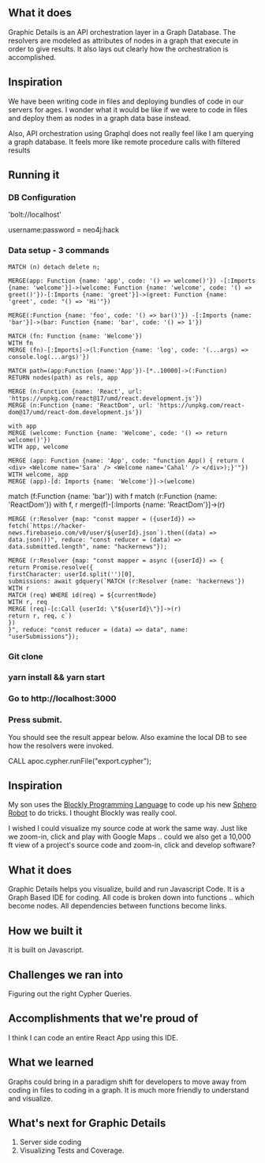 ## What it does

Graphic Details is an API orchestration layer in a Graph Database. The resolvers are modeled as attributes of nodes in a graph that execute in order to give results. It also lays out clearly how the orchestration is accomplished.

## Inspiration

We have been writing code in files and deploying bundles of code in our servers for ages. I wonder what it would be like if we were to code in files and deploy them as nodes in a graph data base instead.

Also, API orchestration using Graphql does not really feel like I am querying a graph database. It feels more like remote procedure calls with filtered results

## Running it

### DB Configuration

'bolt://localhost'

username:password = neo4j:hack

### Data setup - 3 commands

    MATCH (n) detach delete n;

    MERGE(app: Function {name: 'app', code: '() => welcome()'}) -[:Imports {name: 'welcome'}]->(welcome: Function {name: 'welcome', code: '() => greet()'})-[:Imports {name: 'greet'}]->(greet: Function {name: 'greet', code: "() => 'Hi'"})

    MERGE(:Function {name: 'foo', code: '() => bar()'}) -[:Imports {name: 'bar'}]->(bar: Function {name: 'bar', code: '() => 1'})

    MATCH (fn: Function {name: 'Welcome'})
    WITH fn
    MERGE (fn)-[:Imports]->(l:Function {name: 'log', code: '(...args) => console.log(...args)'})

    MATCH path=(app:Function {name:'App'})-[*..10000]->(:Function)
    RETURN nodes(path) as rels, app

    MERGE (n:Function {name: 'React', url: 'https://unpkg.com/react@17/umd/react.development.js'}) 
    MERGE (n:Function {name: 'ReactDom', url: 'https://unpkg.com/react-dom@17/umd/react-dom.development.js'}) 

    with app
    MERGE (welcome: Function {name: 'Welcome', code: '() => return welcome()'})
    WITH app, welcome

    MERGE (app: Function {name: 'App', code: "function App() { return ( <div> <Welcome name='Sara' /> <Welcome name='Cahal' /> </div>);}'"})
    WITH welcome, app
    MERGE (app)-[d: Imports {name: 'Welcome'}]->(welcome)


<!-- Create a relationship -->

match (f:Function {name: 'bar'}) 
with f
match (r:Function {name: 'ReactDom'}) 
with f, r
merge(f)-[:Imports {name: 'ReactDom'}]->(r)


    MERGE (r:Resolver {map: "const mapper = ({userId}) => fetch(`https://hacker-news.firebaseio.com/v0/user/${userId}.json`).then((data) => data.json())", reduce: "const reducer = (data) => data.submitted.length", name: "hackernews"});

    MERGE (r:Resolver {map: "const mapper = async ({userId}) => {
    return Promise.resolve({
    firstCharacter: userId.split('')[0],
    submissions: await gdquery(`MATCH (r:Resolver {name: 'hackernews'})
    WITH r
    MATCH (req) WHERE id(req) = ${currentNode}
    WITH r, req
    MERGE (req)-[c:Call {userId: \"${userId}\"}]->(r)
    return r, req, c`)
    })
    }", reduce: "const reducer = (data) => data", name: "userSubmissions"});

### Git clone

### yarn install && yarn start

### Go to http://localhost:3000

### Press submit.

You should see the result appear below. Also examine the local DB to see how the resolvers were invoked.


CALL apoc.cypher.runFile("export.cypher");



## Inspiration
My son uses the [Blockly Programming Language](https://developers.google.com/blockly) to code up his new [Sphero Robot](https://sphero.com/) to do tricks. I thought Blockly was really cool.

I wished I could visualize my source code at work the same way. Just like we zoom-in, click and play with Google Maps .. could we also get a 10,000 ft view of a project's source code and zoom-in, click and develop software?

## What it does
Graphic Details helps you visualize, build and run Javascript Code. It is a Graph Based IDE for coding.  All code is broken down into functions .. which become nodes. All dependencies between functions become links.

## How we built it
It is built on Javascript.

## Challenges we ran into
Figuring out the right Cypher Queries.

## Accomplishments that we're proud of
I think I can code an entire React App using this IDE.

## What we learned
Graphs could bring in a paradigm shift for developers to move away from coding in files to coding in a graph. It is much more friendly to understand and visualize.

## What's next for Graphic Details
1) Server side coding
2) Visualizing Tests  and Coverage.